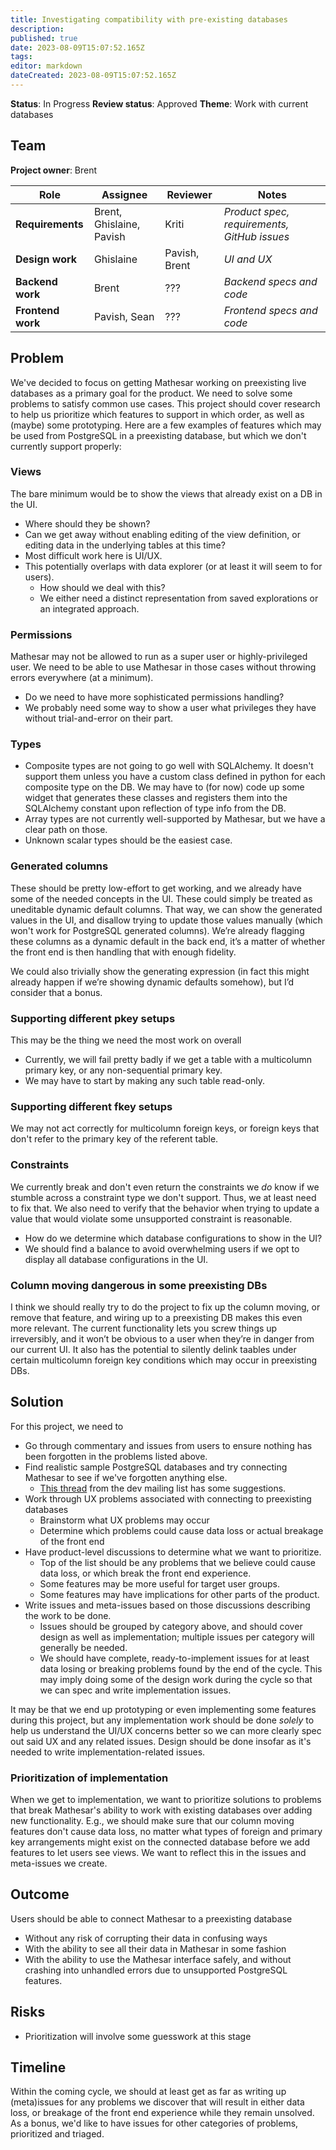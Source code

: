 ```yaml
---
title: Investigating compatibility with pre-existing databases 
description: 
published: true
date: 2023-08-09T15:07:52.165Z
tags: 
editor: markdown
dateCreated: 2023-08-09T15:07:52.165Z
---
```


**Status**: In Progress
**Review status**: Approved
**Theme**: Work with current databases

## Team
**Project owner**: Brent

| Role              | Assignee                 | Reviewer      | Notes                                       |
|-------------------|--------------------------|---------------|---------------------------------------------|
| **Requirements**  | Brent, Ghislaine, Pavish | Kriti         | *Product spec, requirements, GitHub issues* |
| **Design work**   | Ghislaine                | Pavish, Brent | *UI and UX*                                 |
| **Backend work**  | Brent                    | ???           | *Backend specs and code*                    |
| **Frontend work** | Pavish, Sean             | ???           | *Frontend specs and code*                   |

## Problem

We've decided to focus on getting Mathesar working on preexisting live databases as a primary goal for the product. We need to solve some problems to satisfy common use cases. This project should cover research to help us prioritize which features to support in which order, as well as (maybe) some prototyping. Here are a few examples of features which may be used from PostgreSQL in a preexisting database, but which we don't currently support properly:

### Views

The bare minimum would be to show the views that already exist on a DB in the UI.
- Where should they be shown?
- Can we get away without enabling editing of the view definition, or editing data in the underlying tables at this time?
- Most difficult work here is UI/UX.
- This potentially overlaps with data explorer (or at least it will seem to for users). 
  - How should we deal with this?
  - We either need a distinct representation from saved explorations or an integrated approach.

### Permissions

Mathesar may not be allowed to run as a super user or highly-privileged user. We need to be able to use Mathesar in those cases without throwing errors everywhere (at a minimum).
- Do we need to have more sophisticated permissions handling?
- We probably need some way to show a user what privileges they have without trial-and-error on their part.

### Types
- Composite types are not going to go well with SQLAlchemy. It doesn't support them unless you have a custom class defined in python for each composite type on the DB. We may have to (for now) code up some widget that generates these classes and registers them into the SQLAlchemy constant upon reflection of type info from the DB.
- Array types are not currently well-supported by Mathesar, but we have a clear path on those.
- Unknown scalar types should be the easiest case.

### Generated columns

These should be pretty low-effort to get working, and we already have some of the needed concepts in the UI. These could simply be treated as uneditable dynamic default columns. That way, we can show the generated values in the UI, and disallow trying to update those values manually (which won't work for PostgreSQL generated columns). We’re already flagging these columns as a dynamic default in the back end, it’s a matter of whether the front end is then handling that with enough fidelity.

We could also trivially show the generating expression (in fact this might already happen if we’re showing dynamic defaults somehow), but I’d consider that a bonus.

### Supporting different pkey setups

This may be the thing we need the most work on overall
- Currently, we will fail pretty badly if we get a table with a multicolumn primary key, or any non-sequential primary key.
- We may have to start by making any such table read-only.

### Supporting different fkey setups

We may not act correctly for multicolumn foreign keys, or foreign keys that don't refer to the primary key of the referent table.

### Constraints

We currently break and don't even return the constraints we _do_ know if we stumble across a constraint type we don't support. Thus, we at least need to fix that. We also need to verify that the behavior when trying to update a value that would violate some unsupported constraint is reasonable.
- How do we determine which database configurations to show in the UI?
- We should find a balance to avoid overwhelming users if we opt to display all database configurations in the UI.

### Column moving dangerous in some preexisting DBs

I think we should really try to do the project to fix up the column moving, or remove that feature, and wiring up to a preexisting DB makes this even more relevant. The current functionality lets you screw things up irreversibly, and it won’t be obvious to a user when they’re in danger from our current UI. It also has the potential to silently delink taables under certain multicolumn foreign key conditions which may occur in preexisting DBs.


## Solution

For this project, we need to 
- Go through commentary and issues from users to ensure nothing has been forgotten in the problems listed above.
- Find realistic sample PostgreSQL databases and try connecting Mathesar to see if we've forgotten anything else.
  - [This thread](https://groups.google.com/a/mathesar.org/g/mathesar-developers/c/H532ebtiLb0/m/vs87RhyGBQAJ) from the dev mailing list has some suggestions.
- Work through UX problems associated with connecting to preexisting databases
  - Brainstorm what UX problems may occur
  - Determine which problems could cause data loss or actual breakage of the front end
- Have product-level discussions to determine what we want to prioritize.
  - Top of the list should be any problems that we believe could cause data loss, or which break the front end experience.
  - Some features may be more useful for target user groups.
  - Some features may have implications for other parts of the product.
- Write issues and meta-issues based on those discussions describing the work to be done.
  - Issues should be grouped by category above, and should cover design as well as implementation; multiple issues per category will generally be needed.
  - We should have complete, ready-to-implement issues for at least data losing or breaking problems found by the end of the cycle. This may imply doing some of the design work during the cycle so that we can spec and write implementation issues.

It may be that we end up prototyping or even implementing some features during this project, but any implementation work should be done _solely_ to help us understand the UI/UX concerns better so we can more clearly spec out said UX and any related issues. Design should be done insofar as it's needed to write implementation-related issues.

### Prioritization of implementation

 When we get to implementation, we want to prioritize solutions to problems that break Mathesar's ability to work with existing databases over adding new functionality. E.g., we should make sure that our column moving features don't cause data loss, no matter what types of foreign and primary key arrangements might exist on the connected database before we add features to let users see views. We want to reflect this in the issues and meta-issues we create.

## Outcome

Users should be able to connect Mathesar to a preexisting database
- Without any risk of corrupting their data in confusing ways
- With the ability to see all their data in Mathesar in some fashion
- With the ability to use the Mathesar interface safely, and without crashing into unhandled errors due to unsupported PostgreSQL features.

## Risks

- Prioritization will involve some guesswork at this stage

## Timeline

Within the coming cycle, we should at least get as far as writing up (meta)issues for any problems we discover that will result in either data loss, or breakage of the front end experience while they remain unsolved. As a bonus, we'd like to have issues for other categories of problems, prioritized and triaged. 
